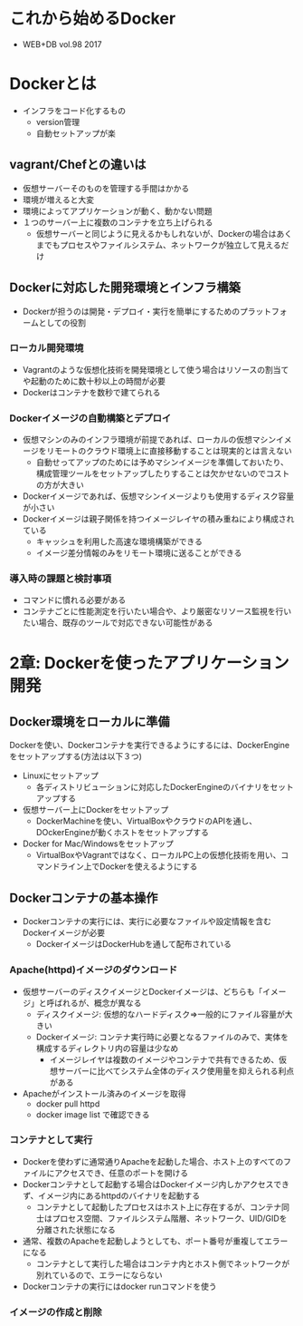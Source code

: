 # これから始めるDocker
- WEB+DB vol.98 2017

# Dockerとは    
- インフラをコード化するもの
    - version管理
    - 自動セットアップが楽    

## vagrant/Chefとの違いは
- 仮想サーバーそのものを管理する手間はかかる
- 環境が増えると大変
- 環境によってアプリケーションが動く、動かない問題
- １つのサーバー上に複数のコンテナを立ち上げられる
    - 仮想サーバーと同じように見えるかもしれないが、Dockerの場合はあくまでもプロセスやファイルシステム、ネットワークが独立して見えるだけ

## Dockerに対応した開発環境とインフラ構築
- Dockerが担うのは開発・デプロイ・実行を簡単にするためのプラットフォームとしての役割

### ローカル開発環境
- Vagrantのような仮想化技術を開発環境として使う場合はリソースの割当てや起動のために数十秒以上の時間が必要
- Dockerはコンテナを数秒で建てられる

### Dockerイメージの自動構築とデプロイ
- 仮想マシンのみのインフラ環境が前提であれば、ローカルの仮想マシンイメージをリモートのクラウド環境上に直接移動することは現実的とは言えない
    - 自動せってアップのためには予めマシンイメージを準備しておいたり、構成管理ツールをセットアップしたりすることは欠かせないのでコストの方が大きい
- Dockerイメージであれば、仮想マシンイメージよりも使用するディスク容量が小さい
- Dockerイメージは親子関係を持つイメージレイヤの積み重ねにより構成されている
    - キャッシュを利用した高速な環境構築ができる
    - イメージ差分情報のみをリモート環境に送ることができる

### 導入時の課題と検討事項
- コマンドに慣れる必要がある
- コンテナごとに性能測定を行いたい場合や、より厳密なリソース監視を行いたい場合、既存のツールで対応できない可能性がある

# 2章: Dockerを使ったアプリケーション開発
## Docker環境をローカルに準備
Dockerを使い、Dockerコンテナを実行できるようにするには、DockerEngineをセットアップする(方法は以下３つ)
- Linuxにセットアップ
    - 各ディストリビューションに対応したDockerEngineのバイナリをセットアップする
- 仮想サーバー上にDockerをセットアップ
    - DockerMachineを使い、VirtualBoxやクラウドのAPIを通し、DOckerEngineが動くホストをセットアップする
- Docker for Mac/Windowsをセットアップ
    - VirtualBoxやVagrantではなく、ローカルPC上の仮想化技術を用い、コマンドライン上でDockerを使えるようにする

## Dockerコンテナの基本操作
- Dockerコンテナの実行には、実行に必要なファイルや設定情報を含むDockerイメージが必要
    - DockerイメージはDockerHubを通して配布されている

### Apache(httpd)イメージのダウンロード
- 仮想サーバーのディスクイメージとDockerイメージは、どちらも「イメージ」と呼ばれるが、概念が異なる
    - ディスクイメージ: 仮想的なハードディスク=>一般的にファイル容量が大きい
    - Dockerイメージ: コンテナ実行時に必要となるファイルのみで、実体を構成するディレクトリ内の容量は少なめ
        - イメージレイヤは複数のイメージやコンテナで共有できるため、仮想サーバーに比べてシステム全体のディスク使用量を抑えられる利点がある
- Apacheがインストール済みのイメージを取得
    - docker pull httpd
    - docker image list で確認できる

### コンテナとして実行
- Dockerを使わずに通常通りApacheを起動した場合、ホスト上のすべてのファイルにアクセスでき、任意のポートを開ける
- Dockerコンテナとして起動する場合はDockerイメージ内しかアクセスできず、イメージ内にあるhttpdのバイナリを起動する
    - コンテナとして起動したプロセスはホスト上に存在するが、コンテナ同士はプロセス空間、ファイルシステム階層、ネットワーク、UID/GIDを分離された状態になる
- 通常、複数のApacheを起動しようとしても、ポート番号が重複してエラーになる
    - コンテナとして実行した場合はコンテナ内とホスト側でネットワークが別れているので、エラーにならない
- Dockerコンテナの実行にはdocker runコマンドを使う

### イメージの作成と削除
